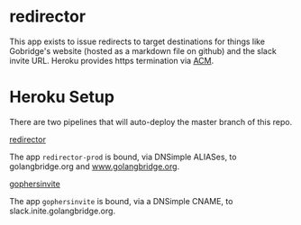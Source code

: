 # redirector

This app exists to issue redirects to target destinations for things like Gobridge's website (hosted as a markdown file on github) and the slack invite URL.
Heroku provides https termination via [ACM](https://devcenter.heroku.com/articles/automated-certificate-management).

# Heroku Setup

There are two pipelines that will auto-deploy the master branch of this repo.

[redirector](https://dashboard.heroku.com/pipelines/d33f2b81-4a88-4a20-abd2-f19d50eeb420)

The app `redirector-prod` is bound, via DNSimple ALIASes, to golangbridge.org and www.golangbridge.org.

[gophersinvite](https://dashboard.heroku.com/pipelines/bb1db3d5-0f23-4417-a927-fb9be1a60c17)

The app `gophersinvite` is bound, via a DNSimple CNAME, to slack.inite.golangbridge.org.

